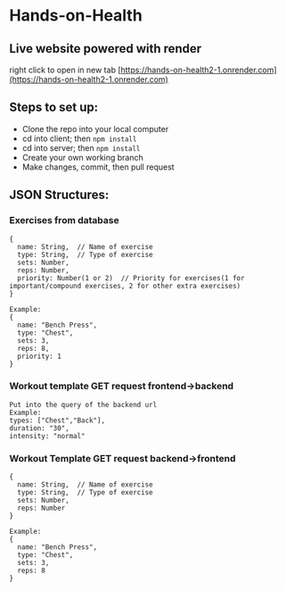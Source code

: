 # Hands-on-Health

## Live website powered with render

right click to open in new tab
[https://hands-on-health2-1.onrender.com](https://hands-on-health2-1.onrender.com)


## Steps to set up:
- Clone the repo into your local computer
- cd into client; then `npm install`
- cd into server; then `npm install`
- Create your own working branch
- Make changes, commit, then pull request

## JSON Structures:
### Exercises from database
```
{
  name: String,  // Name of exercise
  type: String,  // Type of exercise
  sets: Number,
  reps: Number,
  priority: Number(1 or 2)  // Priority for exercises(1 for important/compound exercises, 2 for other extra exercises)
}

Example:
{
  name: "Bench Press",
  type: "Chest",
  sets: 3,
  reps: 8,
  priority: 1
}
```

### Workout template GET request frontend->backend
```
Put into the query of the backend url
Example:
types: ["Chest","Back"],
duration: "30",
intensity: "normal"
```

### Workout Template GET request backend->frontend
```
{
  name: String,  // Name of exercise
  type: String,  // Type of exercise
  sets: Number,
  reps: Number
}

Example:
{
  name: "Bench Press",
  type: "Chest",
  sets: 3,
  reps: 8
}
```


